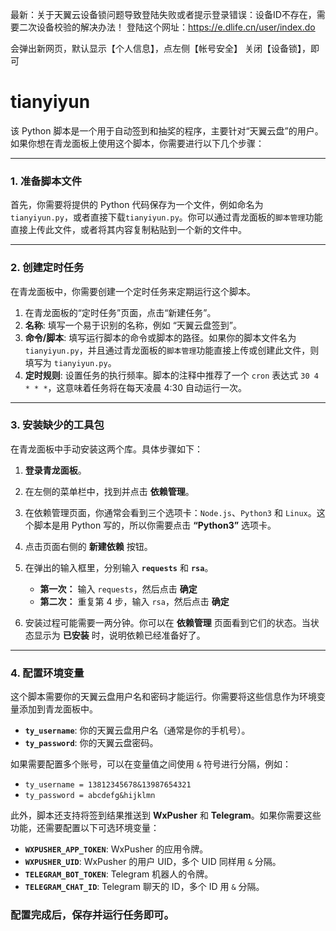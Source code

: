 最新：关于天翼云设备锁问题导致登陆失败或者提示登录错误：设备ID不存在，需要二次设备校验的解决办法！
登陆这个网址：https://e.dlife.cn/user/index.do

会弹出新网页，默认显示【个人信息】，点左侧【帐号安全】 关闭【设备锁】，即可

# tianyiyun
该 Python 脚本是一个用于自动签到和抽奖的程序，主要针对“天翼云盘”的用户。如果你想在青龙面板上使用这个脚本，你需要进行以下几个步骤：

---

### 1. 准备脚本文件

首先，你需要将提供的 Python 代码保存为一个文件，例如命名为 `tianyiyun.py`，或者直接下载`tianyiyun.py`。你可以通过青龙面板的`脚本管理`功能直接上传此文件，或者将其内容复制粘贴到一个新的文件中。

---

### 2. 创建定时任务

在青龙面板中，你需要创建一个定时任务来定期运行这个脚本。

1.  在青龙面板的“定时任务”页面，点击“新建任务”。
2.  **名称**: 填写一个易于识别的名称，例如 “天翼云盘签到”。
3.  **命令/脚本**: 填写运行脚本的命令或脚本的路径。如果你的脚本文件名为 `tianyiyun.py`，并且通过青龙面板的`脚本管理`功能直接上传或创建此文件，则填写为 `tianyiyun.py`。
4.  **定时规则**: 设置任务的执行频率。脚本的注释中推荐了一个 `cron` 表达式 `30 4 * * *`，这意味着任务将在每天凌晨 4:30 自动运行一次。
---

### 3. 安装缺少的工具包

在青龙面板中手动安装这两个库。具体步骤如下：
1.  **登录青龙面板**。
2.  在左侧的菜单栏中，找到并点击 **依赖管理**。
3.  在依赖管理页面，你通常会看到三个选项卡：`Node.js`、`Python3` 和 `Linux`。这个脚本是用 Python 写的，所以你需要点击 **“Python3”** 选项卡。
4.  点击页面右侧的 **新建依赖** 按钮。
5.  在弹出的输入框里，分别输入 **`requests`** 和 **`rsa`**。

    * **第一次：** 输入 `requests`，然后点击 **确定**
    * **第二次：** 重复第 4 步，输入 `rsa`，然后点击 **确定**
6.  安装过程可能需要一两分钟。你可以在 **依赖管理** 页面看到它们的状态。当状态显示为 **已安装** 时，说明依赖已经准备好了。

---

### 4. 配置环境变量

这个脚本需要你的天翼云盘用户名和密码才能运行。你需要将这些信息作为环境变量添加到青龙面板中。

* **`ty_username`**: 你的天翼云盘用户名（通常是你的手机号）。
* **`ty_password`**: 你的天翼云盘密码。

如果需要配置多个账号，可以在变量值之间使用 `&` 符号进行分隔，例如：
* `ty_username = 13812345678&13987654321`
* `ty_password = abcdefg&hijklmn`

此外，脚本还支持将签到结果推送到 **WxPusher** 和 **Telegram**。如果你需要这些功能，还需要配置以下可选环境变量：

* **`WXPUSHER_APP_TOKEN`**: WxPusher 的应用令牌。
* **`WXPUSHER_UID`**: WxPusher 的用户 UID，多个 UID 同样用 `&` 分隔。
* **`TELEGRAM_BOT_TOKEN`**: Telegram 机器人的令牌。
* **`TELEGRAM_CHAT_ID`**: Telegram 聊天的 ID，多个 ID 用 `&` 分隔。

### 配置完成后，保存并运行任务即可。
